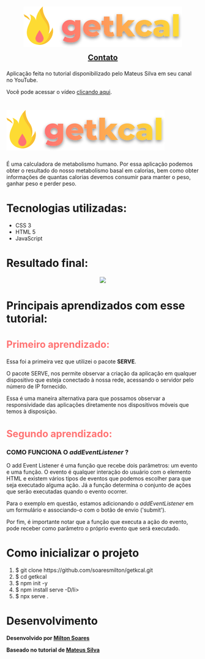 <h1 align="center" >
  <img src="assets/images/logo.svg" > <br>  
 <a href="https://www.linkedin.com/in/soaresmilton/" style="font-size: 20px;">Contato</a>

</h1>
<p> 
  Aplicação feita no tutorial disponibilizado pelo Mateus Silva em seu canal no YouTube. 

  Você pode acessar o vídeo <a href="https://www.youtube.com/watch?v=yiDq9wUiUjc&t=2030s" target="_blank">clicando aqui</a>.
</p>

# <img src="assets/images/logo.svg">
<p>
É uma calculadora de metabolismo humano. Por essa aplicação podemos obter o resultado do nosso metabolismo basal em calorias, bem como obter informações de quantas calorias devemos consumir para manter o peso, ganhar peso e perder peso.
</p>

# Tecnologias utilizadas:
- CSS 3
- HTML 5
- JavaScript

# Resultado final:

<div align="center">
  <img src="assets/images/GetkcalResultadoFinal.gif">
</div>

# Principais aprendizados com esse tutorial:

<h2 style="color:#FF7373; font-size: 25px;"> Primeiro aprendizado: </h2>
<p>
Essa foi a primeira vez que utilizei o pacote <strong>SERVE</strong>.

O pacote SERVE, nos permite observar a criação da aplicação em qualquer dispositivo que esteja conectado à nossa rede, acessando o servidor pelo número de IP fornecido. 

Essa é uma maneira alternativa para que possamos observar a responsividade das aplicações diretamente nos dispositivos móveis que temos à disposiçào.
</p>

<h2 style="color:#FF7373; font-size: 25px;"> Segundo aprendizado: </h2>
<h3>COMO FUNCIONA O <em>addEventListener </em>?</h3>
<p>O add Event Listener é uma função que recebe dois parâmetros: um evento e uma função. O evento é qualquer interação do usuário com o elemento HTML e existem vários tipos de eventos que podemos escolher para que seja executado alguma ação. Já a função determina o conjunto de ações que serão executadas quando o evento ocorrer.

Para o exemplo em questão, estamos adicionando o <em>addEventListener</em> em um formulário e associando-o com o botão de envio ('submit'). 

Por fim, é importante notar que a função que executa a ação do evento, pode receber como parâmetro o próprio evento que será executado.</p>


# Como inicializar o projeto
<ol>
  <li>$ git clone https://github.com/soaresmilton/getkcal.git</li>
  <li>$ cd getkcal</li>
  <li>$ npm init -y</li>
  <li>$ npm install serve -D/li>
  <li>$ npx serve .</li>
</ol>


# Desenvolvimento
<p>
<strong>Desenvolvido por <a href="https://www.linkedin.com/in/soaresmilton/"> Milton Soares </a> </strong> 
</p>

<p>
<strong>Baseado no tutorial de <a href="https://github.com/maateusilva">Mateus Silva</a></strong>
</p>